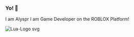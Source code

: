 ### Yo! 👋

I am Alyspr I am Game Developer on the ROBLOX Platform!

![Lua-Logo svg](https://user-images.githubusercontent.com/114622213/192893641-93f10c48-c2cf-4e1b-aaa1-d58a6c351b65.png)
